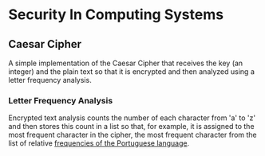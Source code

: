 # Security In Computing Systems

## Caesar Cipher
A simple implementation of the Caesar Cipher that receives the key (an integer) and the plain text so that it is encrypted and then analyzed using a letter frequency analysis.

### Letter Frequency Analysis
Encrypted text analysis counts the number of each character from 'a' to 'z' and then stores this count in a list so that, for example, it is assigned to the most frequent character in the cipher, the most frequent character from the list of relative [frequencies of the Portuguese language](https://pt.wikipedia.org/wiki/Frequ%C3%AAncia_de_letras).
